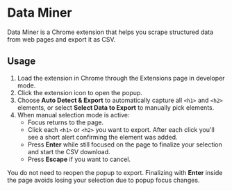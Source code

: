 # Data Miner

Data Miner is a Chrome extension that helps you scrape structured data from web pages and export it as CSV.

## Usage

1. Load the extension in Chrome through the Extensions page in developer mode.
2. Click the extension icon to open the popup.
3. Choose **Auto Detect & Export** to automatically capture all `<h1>` and `<h2>` elements, or select **Select Data to Export** to manually pick elements.
4. When manual selection mode is active:
   - Focus returns to the page.
   - Click each `<h1>` or `<h2>` you want to export. After each click you'll see a short alert confirming the element was added.
   - Press **Enter** while still focused on the page to finalize your selection and start the CSV download.
   - Press **Escape** if you want to cancel.

You do not need to reopen the popup to export. Finalizing with **Enter** inside the page avoids losing your selection due to popup focus changes.

